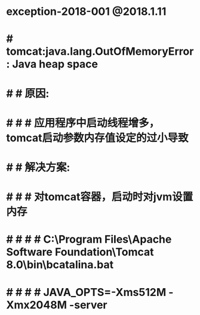 # exception-2018-001 @2018.1.11
# # tomcat:java.lang.OutOfMemoryError: Java heap space
# # # 原因:
# # # # 应用程序中启动线程增多，tomcat启动参数内存值设定的过小导致
# # # 解决方案:
# # # # 对tomcat容器，启动时对jvm设置内存
# # # # # C:\Program Files\Apache Software Foundation\Tomcat 8.0\bin\bcatalina.bat
# # # # #  JAVA_OPTS=-Xms512M -Xmx2048M -server
